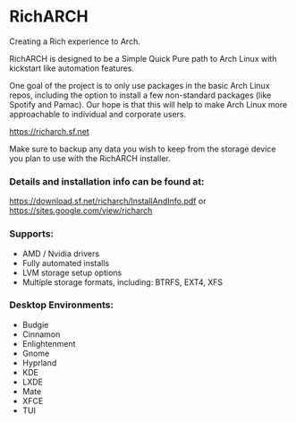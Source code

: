 # RichARCH
Creating a Rich experience to Arch.

RichARCH is designed to be a Simple Quick Pure path to Arch Linux with kickstart like automation features.

One goal of the project is to only use packages in the basic Arch Linux repos, including the option to install a few non-standard packages (like Spotify and Pamac). Our hope is that this will help to make Arch Linux more approachable to individual and corporate users.

https://richarch.sf.net

Make sure to backup any data you wish to keep from the storage device you plan to use with the RichARCH installer.

### Details and installation info can be found at:
https://download.sf.net/richarch/InstallAndInfo.pdf
or
https://sites.google.com/view/richarch

### Supports:
* AMD / Nvidia drivers
* Fully automated installs
* LVM storage setup options
* Multiple storage formats, including: BTRFS, EXT4, XFS

### Desktop Environments:
* Budgie
* Cinnamon
* Enlightenment
* Gnome
* Hyprland
* KDE
* LXDE
* Mate
* XFCE
* TUI
